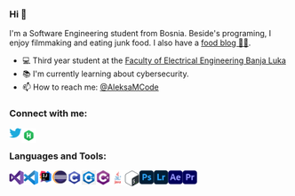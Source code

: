### Hi 👋
I'm a Software Engineering student from Bosnia. Beside's programing, I enjoy filmmaking and eating junk food. I also have a [food blog 🍕🍪][aleksavscalories].

- 💻 Third year student at the [Faculty of Electrical Engineering Banja Luka](https://etf.unibl.org)
- 📚 I'm currently learning about cybersecurity.
- 📫 How to reach me: [@AleksaMCode][twitter]

### Connect with me:
[<img align="left" alt="AleksaMCode | Twitter" width="22px" src="https://github.com/AleksaMCode/AleksaMCode/blob/master/resources/twitter_logo.png?raw=true" />][twitter]
[<img align="left" alt="AleksaMCode | Hackerrank" width="26px" src="https://github.com/AleksaMCode/AleksaMCode/blob/master/resources/hackerrank_logo.png?raw=true" />][twitter]

<br />

### Languages and Tools:
<img align="left" alt="Visual Studio" width="26px" src="https://github.com/AleksaMCode/AleksaMCode/blob/master/resources/visual-studio_logo.png?raw=true" />
<img align="left" alt="Visual Studio Code" width="26px" src="https://github.com/AleksaMCode/AleksaMCode/blob/master/resources/visual-studio-code_logo.png?raw=true" />
<img align="left" alt="IntelliJ IDEA" width="26px" src="https://github.com/AleksaMCode/AleksaMCode/blob/master/resources/IntelliJ-IDEA_logo.png?raw=true" />
<img align="left" alt="Eclipse" width="26px" src="https://github.com/AleksaMCode/AleksaMCode/blob/master/resources/eclipse_logo.png?raw=true" />
<img align="left" alt="C" width="26px" src="https://github.com/AleksaMCode/AleksaMCode/blob/master/resources/c_logo.png?raw=true" />
<img align="left" alt="C++" width="26px" src="https://github.com/AleksaMCode/AleksaMCode/blob/master/resources/c-plus-plus_logo.png?raw=true" />
<img align="left" alt="C#" width="26px" src="https://github.com/AleksaMCode/AleksaMCode/blob/master/resources/c-sharp_logo.png?raw=true" />
<img align="left" alt="Java" width="26px" src="https://github.com/AleksaMCode/AleksaMCode/blob/master/resources/java_logo.png?raw=true" />
<img align="left" alt="Linux Bash" width="26px" src="https://github.com/AleksaMCode/AleksaMCode/blob/master/resources/linux-bash_logo.png?raw=true" />
<img align="left" alt="Adobe Photoshop" width="26px" src="https://github.com/AleksaMCode/AleksaMCode/blob/master/resources/adobe-photoshop_logo.png?raw=true" />
<img align="left" alt="Adobe Lightroom" width="26px" src="https://github.com/AleksaMCode/AleksaMCode/blob/master/resources/adobe-lightroom_logo.png?raw=true" />
<img align="left" alt="Adobe After Effects" width="26px" src="https://github.com/AleksaMCode/AleksaMCode/blob/master/resources/adobe-after-effects_logo.png?raw=true" />
<img align="left" alt="Adobe Premiere Pro" width="26px" src="https://github.com/AleksaMCode/AleksaMCode/blob/master/resources/adobe-premiere-pro_logo.png?raw=true" />

[twitter]: https://twitter.com/AleksaMCode
[hackerrank]: https://www.hackerrank.com/AleksaMCode
[aleksavscalories]: https://www.instagram.com/aleksavscalories